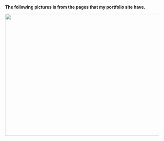 **The following pictures is from the pages that my portfolio site have.**

<img src="" width="700" height="400" />
